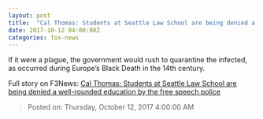 ```yaml
---
layout: post
title:  "Cal Thomas: Students at Seattle Law School are being denied a well-rounded education by the free speech police"
date: 2017-10-12 04:00:00Z
categories: fox-news
---
```


If it were a plague, the government would rush to quarantine the infected, as occurred during Europe’s Black Death in the 14th century.


Full story on F3News: [Cal Thomas: Students at Seattle Law School are being denied a well-rounded education by the free speech police](http://www.f3nws.com/n/qb2WyC)

> Posted on: Thursday, October 12, 2017 4:00:00 AM
